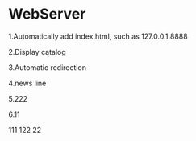 # WebServer
1.Automatically add index.html, such as 127.0.0.1:8888  

2.Display catalog  

3.Automatic redirection

4.news line

5.222

6.11


111
122
22